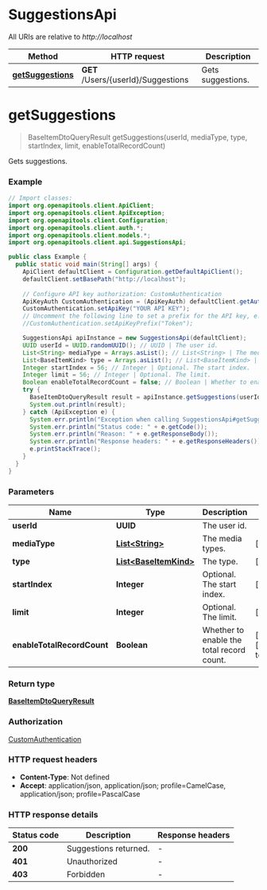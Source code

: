 # SuggestionsApi

All URIs are relative to *http://localhost*

| Method | HTTP request | Description |
|------------- | ------------- | -------------|
| [**getSuggestions**](SuggestionsApi.md#getSuggestions) | **GET** /Users/{userId}/Suggestions | Gets suggestions. |


<a id="getSuggestions"></a>
# **getSuggestions**
> BaseItemDtoQueryResult getSuggestions(userId, mediaType, type, startIndex, limit, enableTotalRecordCount)

Gets suggestions.

### Example
```java
// Import classes:
import org.openapitools.client.ApiClient;
import org.openapitools.client.ApiException;
import org.openapitools.client.Configuration;
import org.openapitools.client.auth.*;
import org.openapitools.client.models.*;
import org.openapitools.client.api.SuggestionsApi;

public class Example {
  public static void main(String[] args) {
    ApiClient defaultClient = Configuration.getDefaultApiClient();
    defaultClient.setBasePath("http://localhost");
    
    // Configure API key authorization: CustomAuthentication
    ApiKeyAuth CustomAuthentication = (ApiKeyAuth) defaultClient.getAuthentication("CustomAuthentication");
    CustomAuthentication.setApiKey("YOUR API KEY");
    // Uncomment the following line to set a prefix for the API key, e.g. "Token" (defaults to null)
    //CustomAuthentication.setApiKeyPrefix("Token");

    SuggestionsApi apiInstance = new SuggestionsApi(defaultClient);
    UUID userId = UUID.randomUUID(); // UUID | The user id.
    List<String> mediaType = Arrays.asList(); // List<String> | The media types.
    List<BaseItemKind> type = Arrays.asList(); // List<BaseItemKind> | The type.
    Integer startIndex = 56; // Integer | Optional. The start index.
    Integer limit = 56; // Integer | Optional. The limit.
    Boolean enableTotalRecordCount = false; // Boolean | Whether to enable the total record count.
    try {
      BaseItemDtoQueryResult result = apiInstance.getSuggestions(userId, mediaType, type, startIndex, limit, enableTotalRecordCount);
      System.out.println(result);
    } catch (ApiException e) {
      System.err.println("Exception when calling SuggestionsApi#getSuggestions");
      System.err.println("Status code: " + e.getCode());
      System.err.println("Reason: " + e.getResponseBody());
      System.err.println("Response headers: " + e.getResponseHeaders());
      e.printStackTrace();
    }
  }
}
```

### Parameters

| Name | Type | Description  | Notes |
|------------- | ------------- | ------------- | -------------|
| **userId** | **UUID**| The user id. | |
| **mediaType** | [**List&lt;String&gt;**](String.md)| The media types. | [optional] |
| **type** | [**List&lt;BaseItemKind&gt;**](BaseItemKind.md)| The type. | [optional] |
| **startIndex** | **Integer**| Optional. The start index. | [optional] |
| **limit** | **Integer**| Optional. The limit. | [optional] |
| **enableTotalRecordCount** | **Boolean**| Whether to enable the total record count. | [optional] [default to false] |

### Return type

[**BaseItemDtoQueryResult**](BaseItemDtoQueryResult.md)

### Authorization

[CustomAuthentication](../README.md#CustomAuthentication)

### HTTP request headers

 - **Content-Type**: Not defined
 - **Accept**: application/json, application/json; profile=CamelCase, application/json; profile=PascalCase

### HTTP response details
| Status code | Description | Response headers |
|-------------|-------------|------------------|
| **200** | Suggestions returned. |  -  |
| **401** | Unauthorized |  -  |
| **403** | Forbidden |  -  |

